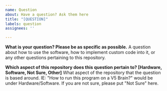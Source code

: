 ```yaml
---
name: Question
about: Have a question? Ask them here
title: "[QUESTION]"
labels: question
assignees: ''

---
```


**What is your question? Please be as specific as possible.**
A question about how to use the software, how to implement custom code into it, or any other questions pertaining to this repository.  

**Which aspect of this repository does this question pertain to? [Hardware, Software, Not Sure, Other]**
What aspect of the repository that the question is based around. IE: "How to run this program on a V5 Brain?" would be under Hardware/Software. If you are not sure, please put "Not Sure" here.
